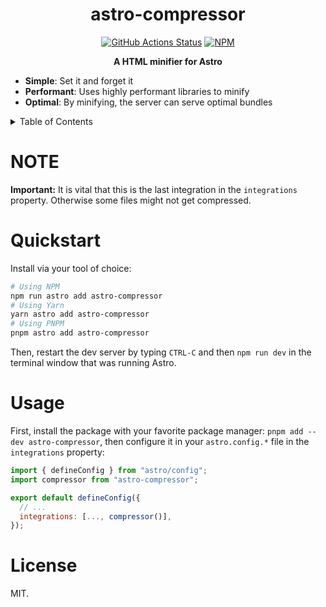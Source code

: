 <h1 align="center">astro-compressor</h1>
<p align="center">
    <a href="https://github.com/sondr3/astro-compressor/actions"><img alt="GitHub Actions Status" src="https://github.com/sondr3/astro-compressor/workflows/pipeline/badge.svg" /></a>
    <a href="https://www.npmjs.com/package/astro-compressor"><img alt="NPM" src="https://badge.fury.io/js/astro-compressor.svg" /></a>
</p>

<p align="center">
    <b>A HTML minifier for Astro</b>
</p>

- **Simple**: Set it and forget it
- **Performant**: Uses highly performant libraries to minify
- **Optimal**: By minifying, the server can serve optimal bundles

<details>
<summary>Table of Contents</summary>
<br />

## Table of Contents

- [Quickstart](#quickstart)
- [NOTE](#NOTE)
- [Usage](#usage)
- [License](#license)
</details>

# NOTE

**Important:** It is vital that this is the last integration in the `integrations`
property. Otherwise some files might not get compressed.

# Quickstart

Install via your tool of choice:

```sh
# Using NPM
npm run astro add astro-compressor
# Using Yarn
yarn astro add astro-compressor
# Using PNPM
pnpm astro add astro-compressor
```

Then, restart the dev server by typing `CTRL-C` and then `npm run dev` in the terminal window that was running Astro.

# Usage

First, install the package with your favorite package manager: `pnpm add --dev astro-compressor`,
then configure it in your `astro.config.*` file in the `integrations` property:

```js
import { defineConfig } from "astro/config";
import compressor from "astro-compressor";

export default defineConfig({
  // ...
  integrations: [..., compressor()],
});
```

# License

MIT.
